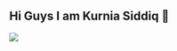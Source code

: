 ## Hi Guys I am Kurnia Siddiq 👋

<!--
**kursisiddiqsiddiq-ui/kursisiddiqsiddiq-ui** is a ✨ _special_ ✨ repository because its `README.md` (this file) appears on your GitHub profile.

Here are some ideas to get you started:

- 🔭 I’m currently working on ...
- 🌱 I’m currently learning ...
- 👯 I’m looking to collaborate on ...
- 🤔 I’m looking for help with ...
- 💬 Ask me about ...
- 📫 How to reach me: ...
- 😄 Pronouns: ...
- ⚡ Fun fact: ...
-->
![](https://lh5.googleusercontent.com/proxy/VvGgA6lvOyn6pDdtAoN3UaFlWk5AeQCnsqVrhBhWC1ebEfSQUrWoJazOpKqHPE9t8NbU67mb-CVM9aBcgZoMvIGnJlKz_u_ui5NrXNhet0zRBppn2Q)

